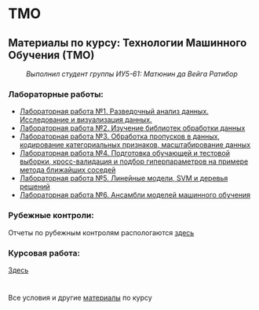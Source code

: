 # TMO

## Материалы по курсу: Технологии Машинного Обучения (ТМО)
<center><i>Выполнил студент группы ИУ5-61: Матюнин да Вейга Ратибор</i></center>


### Лабораторные работы:
  
* [Лабораторная работа №1. Разведочный анализ данных. Исследование и визуализация данных.](https://github.com/Yorati/TMO/tree/master/lab1)
* [Лабораторная работа №2. Изучение библиотек обработки данных](https://github.com/Yorati/RIP/tree/master/lab2)
* [Лабораторная работа №3. Обработка пропусков в данных, кодирование категориальных признаков, масштабирование данных](https://github.com/Yorati/RIP/tree/master/lab3)
* [Лабораторная работа №4. Подготовка обучающей и тестовой выборки, кросс-валидация и подбор гиперпараметров на примере метода ближайших соседей](https://github.com/Yorati/RIP/tree/master/lab4-6)
* [Лабораторная работа №5. Линейные модели, SVM и деревья решений](https://github.com/Yorati/RIP/tree/master/lab4-6)
* [Лабораторная работа №6. Ансамбли моделей машинного обучения](https://github.com/Yorati/RIP/tree/master/lab4-6)


### Рубежные контроли:
Отчеты по рубежным контролям распологаются [здесь](https://github.com/Yorati/RIP/tree/master/%D0%9E%D1%82%D1%87%D0%B5%D1%82%D1%8B)

### Курсовая работа:
[Здесь](https://github.com/Yorati/)

#
Все условия и другие [материалы](https://github.com/ugapanyuk/ml_course/wiki/COURSE_TMO) по курсу
